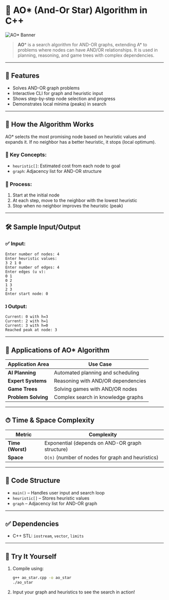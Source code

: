 
# 🌳 AO* (And-Or Star) Algorithm in C++

![AO* Banner](https://upload.wikimedia.org/wikipedia/commons/7/7e/And-or-graph.png)

> **AO*** is a search algorithm for AND-OR graphs, extending A* to problems where nodes can have AND/OR relationships. It is used in planning, reasoning, and game trees with complex dependencies.

---

## 📌 Features

* Solves AND-OR graph problems
* Interactive CLI for graph and heuristic input
* Shows step-by-step node selection and progress
* Demonstrates local minima (peaks) in search

---

## 🔧 How the Algorithm Works

AO* selects the most promising node based on heuristic values and expands it. If no neighbor has a better heuristic, it stops (local optimum).

### 🧠 Key Concepts:
* `heuristic[]`: Estimated cost from each node to goal
* `graph`: Adjacency list for AND-OR structure

### 🔁 Process:
1. Start at the initial node
2. At each step, move to the neighbor with the lowest heuristic
3. Stop when no neighbor improves the heuristic (peak)

---

## 🛠 Sample Input/Output

### ✅ Input:
```
Enter number of nodes: 4
Enter heuristic values:
3 2 1 0
Enter number of edges: 4
Enter edges (u v):
0 1
0 2
1 3
2 3
Enter start node: 0
```

### 🕽 Output:
```
Current: 0 with h=3
Current: 2 with h=1
Current: 3 with h=0
Reached peak at node: 3
```

---

## 🚀 Applications of AO* Algorithm

| Application Area     | Use Case                                 |
| -------------------- | ---------------------------------------- |
| **AI Planning**      | Automated planning and scheduling        |
| **Expert Systems**   | Reasoning with AND/OR dependencies      |
| **Game Trees**       | Solving games with AND/OR nodes         |
| **Problem Solving**  | Complex search in knowledge graphs      |

---

## ⏱ Time & Space Complexity

| Metric           | Complexity                                         |
| ---------------- | -------------------------------------------------- |
| **Time (Worst)** | Exponential (depends on AND-OR graph structure)   |
| **Space**        | `O(n)` (number of nodes for graph and heuristics)  |

---

## 📄 Code Structure

* `main()` – Handles user input and search loop
* `heuristic[]` – Stores heuristic values
* `graph` – Adjacency list for AND-OR graph

---

## ✅ Dependencies

* C++ STL: `iostream`, `vector`, `limits`

---

## 🧪 Try It Yourself

1. Compile using:
   ```bash
   g++ ao_star.cpp -o ao_star
   ./ao_star
   ```
2. Input your graph and heuristics to see the search in action!
